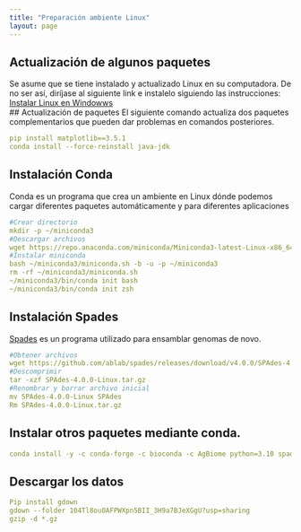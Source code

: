 ```yaml
---
title: "Preparación ambiente Linux"
layout: page
---
```


## Actualización de algunos paquetes
<article>
Se asume que se tiene instalado y actualizado Linux en su computadora. De no ser así, diríjase al siguiente link e instalelo siguiendo las instrucciones: <a href="https://learn.microsoft.com/es-es/windows/wsl/install">Instalar Linux en Windowws </a> <br>
</article>
## Actualización de paquetes
El siguiente comando actualiza dos paquetes complementarios que pueden dar problemas en comandos posteriores.

```yml
pip install matplotlib==3.5.1
conda install --force-reinstall java-jdk
```


## Instalación Conda
<article>
Conda es un programa que crea un ambiente en Linux dónde podemos cargar diferentes paquetes automáticamente y para diferentes aplicaciones
</article>

```yml
#Crear directorio
mkdir -p ~/miniconda3
#Descargar archivos
wget https://repo.anaconda.com/miniconda/Miniconda3-latest-Linux-x86_64.sh -O ~/miniconda3/miniconda.sh
#Instalar miniconda
bash ~/miniconda3/miniconda.sh -b -u -p ~/miniconda3
rm -rf ~/miniconda3/miniconda.sh
~/miniconda3/bin/conda init bash
~/miniconda3/bin/conda init zsh
```

## Instalación Spades
<article>
<a href="https://github.com/ablab/spades">Spades</a> es un programa utilizado para ensamblar genomas de novo. 
</article>

```yml
#Obtener archivos
wget https://github.com/ablab/spades/releases/download/v4.0.0/SPAdes-4.0.0-Linux.tar.gz
#Descomprimir
tar -xzf SPAdes-4.0.0-Linux.tar.gz
#Renombrar y borrar archivo inicial
mv SPAdes-4.0.0-Linux SPAdes
Rm SPAdes-4.0.0-Linux.tar.gz
```

## Instalar otros paquetes mediante conda.
```yml
conda install -y -c conda-forge -c bioconda -c AgBiome python=3.10 spades prokka fastqc bbtools trimmomatic quast
```
## Descargar los datos
```yml
Pip install gdown
gdown --folder 104Tl8ou0AFPWXpn5BII_3H9a7BJeXGgU?usp=sharing 
gzip -d *.gz
```

